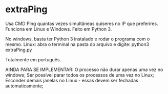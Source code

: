 # extraPing
Usa CMD Ping quantas vezes simultâneas quiseres no IP que preferires. Funciona em Linux  e Windows. Feito em Python 3.

No windows, basta ter Python 3 instalado e rodar o programa com o mesmo. Linux: abra o terminal na pasta do arquivo e digite:
    python3 extraPing.py

Totalmente em português.

AINDA PARA SE IMPLEMENTAR:
O processo não durar apenas uma vez no windows;
Ser possível parar todos os processos de uma vez no Linux;
Esconder demais janelas no Linux - essas devem ser fechadas automaticamente;
